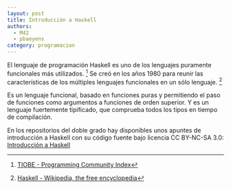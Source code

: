 ```yaml
---
layout: post
title: Introducción a Haskell
authors:
  - M42
  - pbaeyens
category: programacion
---
```


El lenguaje de programación Haskell es uno de los lenguajes puramente 
funcionales más utilizados. [^rankingtiobe] Se creó en los años 1980 para reunir las 
características de los múltiples lenguajes funcionales en un sólo lenguaje. [^haskellwikipedia]

Es un lenguaje funcional, basado en funciones puras y permitiendo el paso de
funciones como argumentos a funciones de orden superior. Y es un lenguaje 
fuertemente tipificado, que comprueba todos los tipos en tiempo de compilación. 

En los repositorios del doble grado hay disponibles unos apuntes de introducción 
a Haskell con su código fuente bajo licencia CC BY-NC-SA 3.0:
[Introducción a Haskell](https://github.com/dgiim/introHaskell)


[^haskellwikipedia]: [Haskell - Wikipedia, the free encyclopedia](http://en.wikipedia.org/wiki/Haskell_%28programming_language%29)
[^rankingtiobe]: [TIOBE - Programming Community Index](http://www.tiobe.com/index.php/content/paperinfo/tpci/index.html)
